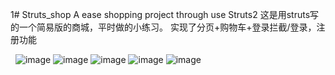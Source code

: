 1# Struts_shop
A ease shopping project through use  Struts2 
这是用struts写的一个简易版的商城，平时做的小练习。
实现了分页+购物车+登录拦截/登录，注册功能
 
  
![image](https://github.com/Jisilo/Struts_shop/blob/master/image3/1.png)
![image](https://github.com/Jisilo/Struts_shop/blob/master/image3/2.png)
![image](https://github.com/Jisilo/Struts_shop/blob/master/image3/3.png)
![image](https://github.com/Jisilo/Struts_shop/blob/master/image3/4.png)
![image](https://github.com/Jisilo/Struts_shop/blob/master/image3/5.png)
